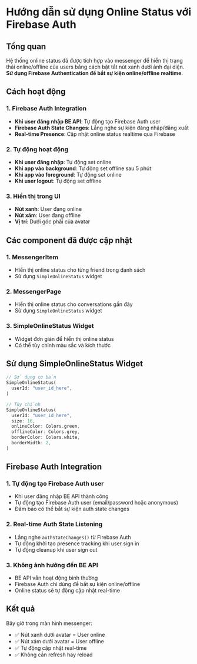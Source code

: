 # Hướng dẫn sử dụng Online Status với Firebase Auth

## Tổng quan

Hệ thống online status đã được tích hợp vào messenger để hiển thị trạng thái online/offline của users bằng cách bật tắt nút xanh dưới ảnh đại diện. **Sử dụng Firebase Authentication để bắt sự kiện online/offline realtime**.

## Cách hoạt động

### 1. Firebase Auth Integration
- **Khi user đăng nhập BE API**: Tự động tạo Firebase Auth user
- **Firebase Auth State Changes**: Lắng nghe sự kiện đăng nhập/đăng xuất
- **Real-time Presence**: Cập nhật online status realtime qua Firebase

### 2. Tự động hoạt động
- **Khi user đăng nhập**: Tự động set online
- **Khi app vào background**: Tự động set offline sau 5 phút
- **Khi app vào foreground**: Tự động set online
- **Khi user logout**: Tự động set offline

### 3. Hiển thị trong UI
- **Nút xanh**: User đang online
- **Nút xám**: User đang offline
- **Vị trí**: Dưới góc phải của avatar

## Các component đã được cập nhật

### 1. MessengerItem
- Hiển thị online status cho từng friend trong danh sách
- Sử dụng `SimpleOnlineStatus` widget

### 2. MessengerPage
- Hiển thị online status cho conversations gần đây
- Sử dụng `SimpleOnlineStatus` widget

### 3. SimpleOnlineStatus Widget
- Widget đơn giản để hiển thị online status
- Có thể tùy chỉnh màu sắc và kích thước

## Sử dụng SimpleOnlineStatus Widget

```dart
// Sử dụng cơ bản
SimpleOnlineStatus(
  userId: "user_id_here",
)

// Tùy chỉnh
SimpleOnlineStatus(
  userId: "user_id_here",
  size: 16,
  onlineColor: Colors.green,
  offlineColor: Colors.grey,
  borderColor: Colors.white,
  borderWidth: 2,
)
```

## Firebase Auth Integration

### 1. Tự động tạo Firebase Auth user
- Khi user đăng nhập BE API thành công
- Tự động tạo Firebase Auth user (email/password hoặc anonymous)
- Đảm bảo có thể bắt sự kiện auth state changes

### 2. Real-time Auth State Listening
- Lắng nghe `authStateChanges()` từ Firebase Auth
- Tự động khởi tạo presence tracking khi user sign in
- Tự động cleanup khi user sign out

### 3. Không ảnh hưởng đến BE API
- BE API vẫn hoạt động bình thường
- Firebase Auth chỉ dùng để bắt sự kiện online/offline
- Online status sẽ tự động cập nhật real-time

## Kết quả

Bây giờ trong màn hình messenger:
- ✅ Nút xanh dưới avatar = User online
- ✅ Nút xám dưới avatar = User offline
- ✅ Tự động cập nhật real-time
- ✅ Không cần refresh hay reload
